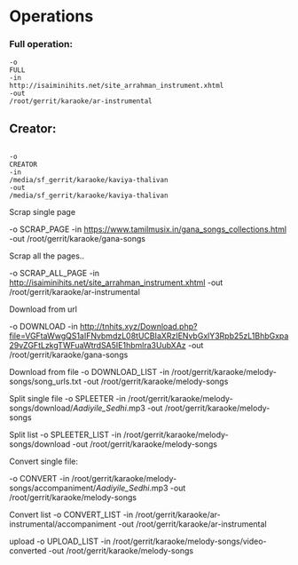 Operations
===

### Full operation:
```
-o 
FULL 
-in
http://isaiminihits.net/site_arrahman_instrument.xhtml
-out
/root/gerrit/karaoke/ar-instrumental
```

## Creator:

```

-o 
CREATOR 
-in
/media/sf_gerrit/karaoke/kaviya-thalivan
-out
/media/sf_gerrit/karaoke/kaviya-thalivan
```


Scrap single page

-o 
SCRAP_PAGE 
-in
https://www.tamilmusix.in/gana_songs_collections.html
-out
/root/gerrit/karaoke/gana-songs

Scrap all the pages..

-o 
SCRAP_ALL_PAGE 
-in
http://isaiminihits.net/site_arrahman_instrument.xhtml
-out
/root/gerrit/karaoke/ar-instrumental




Download from url

-o 
DOWNLOAD 
-in
http://tnhits.xyz/Download.php?file=VGFtaWwgQS1aIFNvbmdzL08tUCBIaXRzIENvbGxlY3Rpb25zL1BhbGxpa29vZGFtLzkgTWFuaWtrdSA5IE1hbmlra3UubXAz
-out
/root/gerrit/karaoke/gana-songs


Download from file
-o 
DOWNLOAD_LIST
-in
/root/gerrit/karaoke/melody-songs/song_urls.txt
-out
/root/gerrit/karaoke/melody-songs


Split single file
-o 
SPLEETER
-in
/root/gerrit/karaoke/melody-songs/download/_Aadiyile_Sedhi_.mp3
-out
/root/gerrit/karaoke/melody-songs


Split list
-o 
SPLEETER_LIST
-in
/root/gerrit/karaoke/melody-songs/download
-out
/root/gerrit/karaoke/melody-songs


Convert single file:

-o 
CONVERT
-in
/root/gerrit/karaoke/melody-songs/accompaniment/_Aadiyile_Sedhi_.mp3
-out
/root/gerrit/karaoke/melody-songs

Convert list
-o 
CONVERT_LIST
-in
/root/gerrit/karaoke/ar-instrumental/accompaniment
-out
/root/gerrit/karaoke/ar-instrumental

upload
-o 
UPLOAD_LIST
-in
/root/gerrit/karaoke/melody-songs/video-converted
-out
/root/gerrit/karaoke/melody-songs


